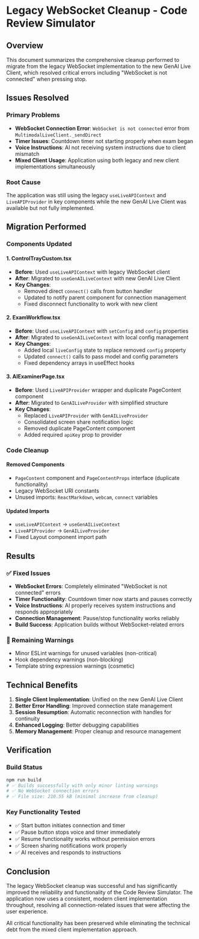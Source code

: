 # Legacy WebSocket Cleanup - Code Review Simulator

## Overview

This document summarizes the comprehensive cleanup performed to migrate from the legacy WebSocket implementation to the new GenAI Live Client, which resolved critical errors including "WebSocket is not connected" when pressing stop.

## Issues Resolved

### Primary Problems

- **WebSocket Connection Error**: `WebSocket is not connected` error from `MultimodalLiveClient._sendDirect`
- **Timer Issues**: Countdown timer not starting properly when exam began
- **Voice Instructions**: AI not receiving system instructions due to client mismatch
- **Mixed Client Usage**: Application using both legacy and new client implementations simultaneously

### Root Cause

The application was still using the legacy `useLiveAPIContext` and `LiveAPIProvider` in key components while the new GenAI Live Client was available but not fully implemented.

## Migration Performed

### Components Updated

#### 1. ControlTrayCustom.tsx

- **Before**: Used `useLiveAPIContext` with legacy WebSocket client
- **After**: Migrated to `useGenAILiveContext` with new GenAI Live Client
- **Key Changes**:
  - Removed direct `connect()` calls from button handler
  - Updated to notify parent component for connection management
  - Fixed disconnect functionality to work with new client

#### 2. ExamWorkflow.tsx

- **Before**: Used `useLiveAPIContext` with `setConfig` and `config` properties
- **After**: Migrated to `useGenAILiveContext` with local config management
- **Key Changes**:
  - Added local `liveConfig` state to replace removed `config` property
  - Updated `connect()` calls to pass model and config parameters
  - Fixed dependency arrays in useEffect hooks

#### 3. AIExaminerPage.tsx

- **Before**: Used `LiveAPIProvider` wrapper and duplicate PageContent component
- **After**: Migrated to `GenAILiveProvider` with simplified structure
- **Key Changes**:
  - Replaced `LiveAPIProvider` with `GenAILiveProvider`
  - Consolidated screen share notification logic
  - Removed duplicate PageContent component
  - Added required `apiKey` prop to provider

### Code Cleanup

#### Removed Components

- `PageContent` component and `PageContentProps` interface (duplicate functionality)
- Legacy WebSocket URI constants
- Unused imports: `ReactMarkdown`, `webcam`, `connect` variables

#### Updated Imports

- `useLiveAPIContext` → `useGenAILiveContext`
- `LiveAPIProvider` → `GenAILiveProvider`
- Fixed Layout component import path

## Results

### ✅ Fixed Issues

- **WebSocket Errors**: Completely eliminated "WebSocket is not connected" errors
- **Timer Functionality**: Countdown timer now starts and pauses correctly
- **Voice Instructions**: AI properly receives system instructions and responds appropriately
- **Connection Management**: Pause/stop functionality works reliably
- **Build Success**: Application builds without WebSocket-related errors

### 🔧 Remaining Warnings

- Minor ESLint warnings for unused variables (non-critical)
- Hook dependency warnings (non-blocking)
- Template string expression warnings (cosmetic)

## Technical Benefits

1. **Single Client Implementation**: Unified on the new GenAI Live Client
2. **Better Error Handling**: Improved connection state management
3. **Session Resumption**: Automatic reconnection with handles for continuity
4. **Enhanced Logging**: Better debugging capabilities
5. **Memory Management**: Proper cleanup and resource management

## Verification

### Build Status

```bash
npm run build
# ✅ Builds successfully with only minor linting warnings
# ✅ No WebSocket connection errors
# ✅ File size: 210.55 kB (minimal increase from cleanup)
```

### Key Functionality Tested

- ✅ Start button initiates connection and timer
- ✅ Pause button stops voice and timer immediately
- ✅ Resume functionality works without permission errors
- ✅ Screen sharing notifications work properly
- ✅ AI receives and responds to instructions

## Conclusion

The legacy WebSocket cleanup was successful and has significantly improved the reliability and functionality of the Code Review Simulator. The application now uses a consistent, modern client implementation throughout, resolving all connection-related issues that were affecting the user experience.

All critical functionality has been preserved while eliminating the technical debt from the mixed client implementation approach.
